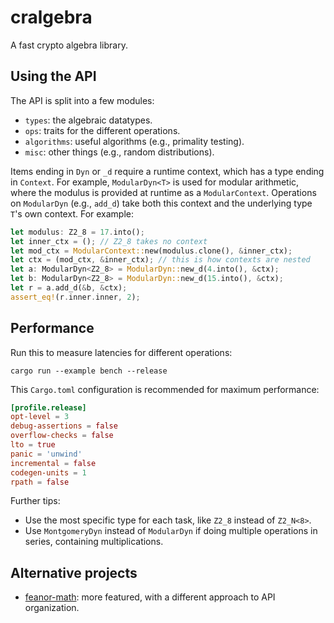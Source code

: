 # cralgebra
A fast crypto algebra library.

## Using the API
The API is split into a few modules:

- `types`: the algebraic datatypes.
- `ops`: traits for the different operations.
- `algorithms`: useful algorithms (e.g., primality testing).
- `misc`: other things (e.g., random distributions).

Items ending in `Dyn` or `_d` require a runtime context, which has a type ending
in `Context`. For example, `ModularDyn<T>` is used for modular arithmetic, where
the modulus is provided at runtime as a `ModularContext`. Operations on
`ModularDyn` (e.g., `add_d`) take both this context and the underlying type
`T`'s own context. For example:

```rust
let modulus: Z2_8 = 17.into();
let inner_ctx = (); // Z2_8 takes no context
let mod_ctx = ModularContext::new(modulus.clone(), &inner_ctx);
let ctx = (mod_ctx, &inner_ctx); // this is how contexts are nested
let a: ModularDyn<Z2_8> = ModularDyn::new_d(4.into(), &ctx);
let b: ModularDyn<Z2_8> = ModularDyn::new_d(15.into(), &ctx);
let r = a.add_d(&b, &ctx);
assert_eq!(r.inner.inner, 2);
```

## Performance
Run this to measure latencies for different operations:

```shell
cargo run --example bench --release
```

This `Cargo.toml` configuration is recommended for maximum performance:

```toml
[profile.release]
opt-level = 3
debug-assertions = false
overflow-checks = false
lto = true
panic = 'unwind'
incremental = false
codegen-units = 1
rpath = false
```

Further tips:

- Use the most specific type for each task, like `Z2_8` instead of `Z2_N<8>`.
- Use `MontgomeryDyn` instead of `ModularDyn` if doing multiple operations in series, containing multiplications.

## Alternative projects
- [feanor-math](https:://github.com/FeanorTheElf/feanor-math): more featured, with a different approach to API organization.
